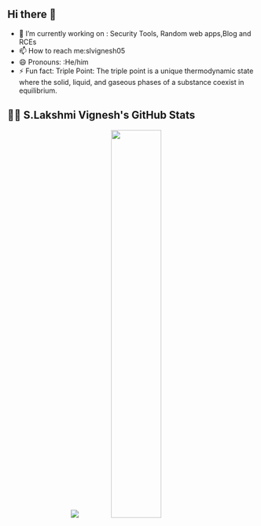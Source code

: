 ## Hi there 👋

- 🔭 I’m currently working on : Security Tools, Random web apps,Blog and RCEs
- 📫 How to reach me:slvignesh05
- 😄 Pronouns: :He/him
- ⚡ Fun fact: Triple Point:
The triple point is a unique thermodynamic state where the solid, liquid, and gaseous phases of a substance coexist in equilibrium.

## 🧑‍💻 S.Lakshmi Vignesh's GitHub Stats

<p align="center">
  <img src="https://github-readme-stats.vercel.app/api?username=slvignesh05&show_icons=true&count_private=true&hide_rank=false&hide_border=true%22%20width=%2245%" />
  <img src="https://github-readme-stats.vercel.app/api/top-langs/?username=slvignesh05&layout=compact&hide_border=true" width="45%" />
</p>

